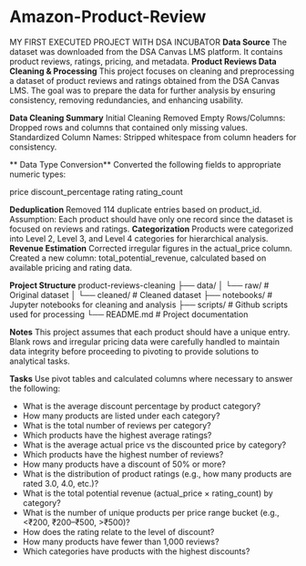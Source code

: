 # Amazon-Product-Review
MY FIRST EXECUTED PROJECT WITH DSA INCUBATOR
**Data Source**
The dataset was downloaded from the DSA Canvas LMS platform. It contains product reviews, ratings, pricing, and metadata.
**Product Reviews Data Cleaning & Processing**
This project focuses on cleaning and preprocessing a dataset of product reviews and ratings obtained from the DSA Canvas LMS. The goal was to prepare the data for further analysis by ensuring consistency, removing redundancies, and enhancing usability.

 **Data Cleaning Summary**
Initial Cleaning
Removed Empty Rows/Columns: Dropped rows and columns that contained only missing values.
Standardized Column Names: Stripped whitespace from column headers for consistency.

** Data Type Conversion**
Converted the following fields to appropriate numeric types:

price
discount_percentage
rating
rating_count

**Deduplication**
Removed 114 duplicate entries based on product_id.
Assumption: Each product should have only one record since the dataset is focused on reviews and ratings.
**Categorization**
Products were categorized into Level 2, Level 3, and Level 4 categories for hierarchical analysis.
**Revenue Estimation**
Corrected irregular figures in the actual_price column.
Created a new column: total_potential_revenue, calculated based on available pricing and rating data.

**Project Structure**
product-reviews-cleaning
├── data/
│   └── raw/                # Original dataset
│   └── cleaned/            # Cleaned dataset
├── notebooks/              # Jupyter notebooks for cleaning and analysis
├── scripts/                # Github scripts used for processing
└── README.md               # Project documentation

 **Notes**
This project assumes that each product should have a unique entry.
Blank rows and irregular pricing data were carefully handled to maintain data integrity before proceeding to pivoting to provide solutions to analytical tasks.

**Tasks**
Use pivot tables and calculated columns where necessary to answer the following:
- What is the average discount percentage by product category?
- How many products are listed under each category?
- What is the total number of reviews per category?
- Which products have the highest average ratings?
- What is the average actual price vs the discounted price by category?
- Which products have the highest number of reviews?
- How many products have a discount of 50% or more?
- What is the distribution of product ratings (e.g., how many products are rated 3.0, 4.0, etc.)?
- What is the total potential revenue (actual_price × rating_count) by category?
- What is the number of unique products per price range bucket (e.g., <₹200, ₹200–₹500, >₹500)?
- How does the rating relate to the level of discount?
- How many products have fewer than 1,000 reviews?
- Which categories have products with the highest discounts?
